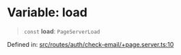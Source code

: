 # Variable: load

> `const` **load**: `PageServerLoad`

Defined in: [src/routes/auth/check-email/+page.server.ts:10](https://github.com/andrewski04/SvelteKit-Template/blob/f0b9cd97c48d96681ee3ffe7effd53d4bdf784a1/src/routes/auth/check-email/+page.server.ts#L10)
